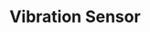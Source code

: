 ---
date_added: 2021-11-23
model: TS0210
vendor: Tuya
title: Vibration Sensor
category: sensor
supports: vibration, battery, sensitivity
zigbeemodel: ['TS0210','_TYZB01_3zv6oleo','_TYZB01_j9xxahcl']
compatible: [z2m,zha,deconz]
deconz: 4904
mlink: https://expo.tuya.com/product/753051
link: https://www.aliexpress.com/item/1005001824100604.html
link2: https://www.aliexpress.com/item/1005002294327614.html
---